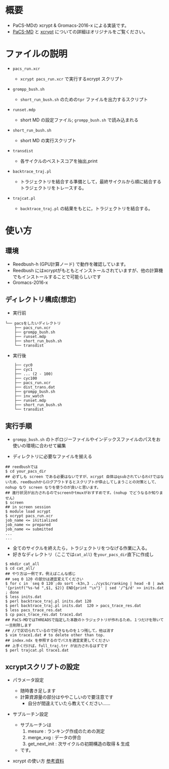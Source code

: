 概要
====

- PaCS-MDの xcrypt & Gromacs-2016-x による実装です。
- [PaCS-MD]() と [xcrypt](https://bitbucket.org/tasuku/xcrypt) についての詳細はオリジナルをご覧ください。


ファイルの説明
==============
- `pacs_run.xcr`
    - `xcrypt pacs_run.xcr` で実行するxcrypt スクリプト
- `grompp_bush.sh`
    - `short_run_bush.sh` のための`tpr` ファイルを出力するスクリプト
- `runset.mdp`
    - short MD の設定ファイル; `grompp_bush.sh` で読み込まれる
- `short_run_bush.sh`
    - short MD の実行スクリプト
- `transdist`
    - 各サイクルのベストスコアを抽出,print

- `backtrace_traj.pl`
	- トラジェクトリを結合する準備として，最終サイクルから順に結合するトラジェクトリをトレースする。
- `trajcat.pl`
	- `backtrace_traj.pl` の結果をもとに，トラジェクトリを結合する。

使い方
======

環境
----

- Reedbush-h (GPU計算ノード) で動作を確認しています。
- Reedbush にはxcryptがもともとインストールされていますが、他の計算機でもインストールすることで可能らしいです
- Gromacs-2016-x


ディレクトリ構成(想定)
----------------

- 実行前

```
└── pacsをしたいディレクトリ
    ├── pacs_run.xcr
    ├── grompp_bush.sh
    ├── runset.mdp
    ├── short_run_bush.sh
    └── transdist
```
- 実行後

```
    ├── cyc0
    ├── cyc1
    ├── ... (2 - 100)
    ├── cyc100
    ├── pacs_run.xcr
    ├── dist_trans.dat
    ├── grompp_bush.sh
    ├── inv_watch
    ├── runset.mdp
    ├── short_run_bush.sh
    └── transdist
```

実行手順
--------

- `grompp_bush.sh` のトポロジーファイルやインデックスファイルのパスをお使いの環境に合わせて編集

- ディレクトリに必要なファイルを揃える

```
## reedbushでは
$ cd your_pacs_dir
## 必ずしも screen である必要はないですが、xcrypt 自体はqsubされているわけではないため、reedbushからログアウトするとスクリプトが停止してしまうことの対策として、nohup なり screen なりを使うのが良いと思います。
## 進行状況が出力されるのでscreenかtmuxがおすすめです。(nohup でどうなるか知りません）
$ screen 
## in screen session
$ module load xcrypt
$ xcrypt pacs_run.xcr
job_name <= initialized
job_name <= prepared
job_name <= submitted
...
...
```
- 全てのサイクルを終えたら，トラジェクトリをつなげる作業に入る。
- 好きなディレクトリ（ここでは`cat_all`) を`your_pacs_dir`直下に作成し

```
$ mkdir cat_all
$ cd cat_all/
## やり方は一例です。例えばこんな感じ
## seq 0 120 の部分は適宜変えてください
$ for c in `seq 0 120`;do sort -k3n,3 ../cyc$c/ranking | head -8 | awk '{printf("%s-%d ",$1, $2)} END{print "\n"}' | sed '/^$/d' >> inits.dat ; done
$ less inits.dat
$ perl backtrace_traj.pl inits.dat 120
$ perl backtrace_traj.pl inits.dat  120 > pacs_trace_res.dat
$ less pacs_trace_res.dat
$ cp pacs_trace_res.dat trace1.dat
## PaCS-MDではTHREADSで指定した本数のトラジェクトリが作れるため，１つだけを除いて一旦削除します
## //で区切られているので好きなものを１つ残して，他は消す
$ vim trace1.dat # to delete other than top.
## index.ndx を参照するのでパスを適宜変更してください
## 上手く行けば，full_traj.trr が出力されるはずです
$ perl trajcat.pl trace1.dat
```

xcryptスクリプトの設定
--------------------- 

- パラメータ設定
    - 随時書き足します
    - 計算資源量の部分はややこしいので要注意です
        - 自分が間違えていたら教えてください……
        
- サブルーチン設定
    - サブルーチンは
        1. mesure        : ランキング作成のための測定
        2. merge_xvg     : データの併合
        3. get_next_init : 次サイクルの初期構造の取得 & 生成
    - です。
- xcrypt の使い方 [参考資料](http://www.cc.u-tokyo.ac.jp/support/kosyu/62/shiryou-20160906-5.pdf)


